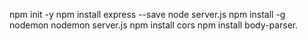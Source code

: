 npm init -y
npm install express --save
node server.js
npm install -g nodemon
nodemon server.js
npm install cors
npm install body-parser.